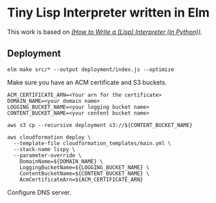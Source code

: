 # Tiny Lisp Interpreter written in Elm

This work is based on _[(How to Write a (Lisp) Interpreter (in Python))](http://norvig.com/lispy.html)_.

## Deployment
`elm make src/* --output deployment/index.js --optimize`

Make sure you have an ACM certificate and S3 buckets.

```
ACM_CERTIFICATE_ARN=<Your arn for the certificate>
DOMAIN_NAME=<your domain name>
LOGGING_BUCKET_NAME=<your logging bucket name>
CONTENT_BUCKET_NAME=<your content bucket name>

aws s3 cp --recursive deployment s3://${CONTENT_BUCKET_NAME}

aws cloudformation deploy \
  --template-file cloudformation_templates/main.yml \
  --stack-name lispy \
  --parameter-override \
    DomainName=${DOMAIN_NAME} \
    LoggingBucketName=${LOGGING_BUCKET_NAME} \
    ContentBucketName=${CONTENT_BUCKET_NAME} \
    AcmCertificateArn=${ACM_CERTIFICATE_ARN}
```

Configure DNS server.
